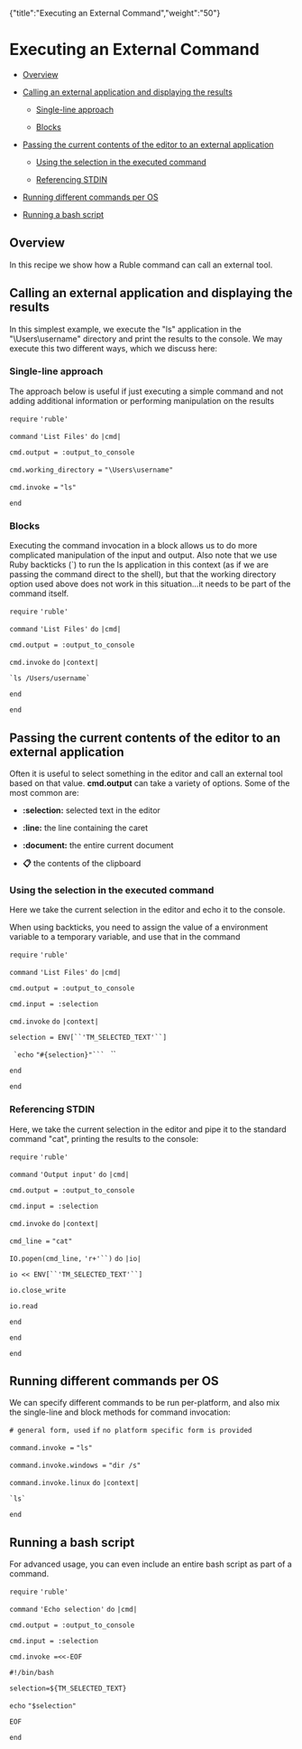 {"title":"Executing an External Command","weight":"50"} 

# Executing an External Command

*   [Overview](#Overview)
    
*   [Calling an external application and displaying the results](#Callinganexternalapplicationanddisplayingtheresults)
    
    *   [Single-line approach](#Single-lineapproach)
        
    *   [Blocks](#Blocks)
        
*   [Passing the current contents of the editor to an external application](#Passingthecurrentcontentsoftheeditortoanexternalapplication)
    
    *   [Using the selection in the executed command](#Usingtheselectionintheexecutedcommand)
        
    *   [Referencing STDIN](#ReferencingSTDIN)
        
*   [Running different commands per OS](#RunningdifferentcommandsperOS)
    
*   [Running a bash script](#Runningabashscript)
    

## Overview

In this recipe we show how a Ruble command can call an external tool.

## Calling an external application and displaying the results

In this simplest example, we execute the "ls" application in the "\\Users\\username" directory and print the results to the console. We may execute this two different ways, which we discuss here:

### Single-line approach

The approach below is useful if just executing a simple command and not adding additional information or performing manipulation on the results

`require` `'ruble'`

`command` `'List Files'`  `do` `|cmd|`

`cmd.output = :output_to_console`

`cmd.working_directory =` `"\Users\username"`

`cmd.invoke =` `"ls"`

`end`

### Blocks

Executing the command invocation in a block allows us to do more complicated manipulation of the input and output. Also note that we use Ruby backticks (\`) to run the ls application in this context (as if we are passing the command direct to the shell), but that the working directory option used above does not work in this situation...it needs to be part of the command itself.

`require` `'ruble'`

`command` `'List Files'`  `do` `|cmd|`

`cmd.output = :output_to_console`

`cmd.invoke` `do` `|context|`

`` `ls /Users/username` ``

`end`

`end`

## Passing the current contents of the editor to an external application

Often it is useful to select something in the editor and call an external tool based on that value. **cmd.output** can take a variety of options. Some of the most common are:

*   **:selection:** selected text in the editor
    
*   **:line:** the line containing the caret
    
*   **:document:** the entire current document
    
*   **:clipboard:** the contents of the clipboard
    

### Using the selection in the executed command

Here we take the current selection in the editor and echo it to the console.

When using backticks, you need to assign the value of a environment variable to a temporary variable, and use that in the command

`require` `'ruble'`

`command` `'List Files'`  `do` `|cmd|`

`cmd.output = :output_to_console`

`cmd.input = :selection`

`cmd.invoke` `do` `|context|`

`selection = ENV[``'TM_SELECTED_TEXT'``]`

`` `echo`` `"#{selection}"``` ` ``

`end`

`end`

### Referencing STDIN

Here, we take the current selection in the editor and pipe it to the standard command "cat", printing the results to the console:

`require` `'ruble'`

`command` `'Output input'`  `do` `|cmd|`

`cmd.output = :output_to_console`

`cmd.input = :selection`

`cmd.invoke` `do` `|context|`

`cmd_line =` `"cat"`

`IO.popen(cmd_line,` `'r+'``)` `do` `|io|`

`io << ENV[``'TM_SELECTED_TEXT'``]`

`io.close_write`

`io.read`

`end`

`end`

`end`

## Running different commands per OS

We can specify different commands to be run per-platform, and also mix the single-line and block methods for command invocation:

`# general form, used` `if` `no platform specific form is provided`

`command.invoke =` `"ls"`

`command.invoke.windows =` `"dir /s"`

`command.invoke.linux` `do` `|context|`

`` `ls` ``

`end`

## Running a bash script

For advanced usage, you can even include an entire bash script as part of a command.

`require` `'ruble'`

`command` `'Echo selection'`  `do` `|cmd|`

`cmd.output = :output_to_console`

`cmd.input = :selection`

`cmd.invoke =<<-EOF`

`#!/bin/bash`

`selection=${TM_SELECTED_TEXT}`

`echo` `"$selection"`

`EOF`

`end`